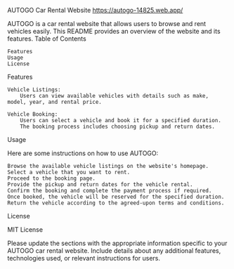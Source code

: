 AUTOGO Car Rental Website
https://autogo-14825.web.app/

AUTOGO is a car rental website that allows users to browse and rent vehicles easily. This README provides an overview of the website and its features.
Table of Contents

    Features
    Usage
    License

Features

    Vehicle Listings:
        Users can view available vehicles with details such as make, model, year, and rental price.

    Vehicle Booking:
        Users can select a vehicle and book it for a specified duration.
        The booking process includes choosing pickup and return dates.

Usage

Here are some instructions on how to use AUTOGO:

    Browse the available vehicle listings on the website's homepage.
    Select a vehicle that you want to rent.
    Proceed to the booking page.
    Provide the pickup and return dates for the vehicle rental.
    Confirm the booking and complete the payment process if required.
    Once booked, the vehicle will be reserved for the specified duration.
    Return the vehicle according to the agreed-upon terms and conditions.

License

MIT License

Please update the sections with the appropriate information specific to your AUTOGO car rental website. Include details about any additional features, technologies used, or relevant instructions for users.

